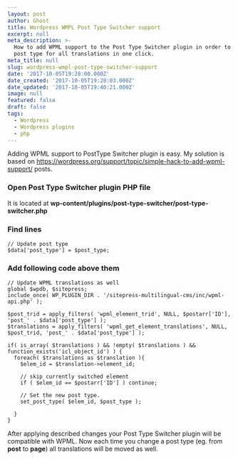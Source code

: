 ```yaml
---
layout: post
author: Ghost
title: Wordpress WMPL Post Type Switcher support
excerpt: null
meta_description: >-
  How to add WPML support to the Post Type Switcher plugin in order to change
  post type for all translations in one click.
meta_title: null
slug: wordpress-wmpl-post-type-switcher-support
date: '2017-10-05T19:28:00.000Z'
date_created: '2017-10-05T19:28:03.000Z'
date_updated: '2017-10-05T19:40:21.000Z'
image: null
featured: false
draft: false
tags:
  - Wordpress
  - Wordpress plugins
  - php
---
```

Adding WPML support to PostType Switcher plugin is easy. My solution is based on https://wordpress.org/support/topic/simple-hack-to-add-wpml-support/ posts.

### Open Post Type Switcher plugin PHP file
It is located at **wp-content/plugins/post-type-switcher/post-type-switcher.php**
### Find lines
```
// Update post type
$data['post_type'] = $post_type;
```
### Add following code above them
```
// Update WPML translations as well
global $wpdb, $sitepress;
include_once( WP_PLUGIN_DIR . '/sitepress-multilingual-cms/inc/wpml-api.php' );

$post_trid = apply_filters( 'wpml_element_trid', NULL, $postarr['ID'], 'post_' . $data['post_type'] );
$translations = apply_filters( 'wpml_get_element_translations', NULL, $post_trid, 'post_' . $data['post_type'] );

if( is_array( $translations ) && !empty( $translations ) && function_exists('icl_object_id') ) {
  foreach( $translations as $translation ){
    $elem_id = $translation->element_id;

    // skip currently switched element
    if ( $elem_id == $postarr['ID'] ) continue;

    // Set the new post type.
    set_post_type( $elem_id, $post_type );

  }
}
```

After applying described changes your Post Type Switcher plugin will be compatible with WPML. Now each time you change a post type (eg. from **post** to **page**) all translations will be moved as well.
